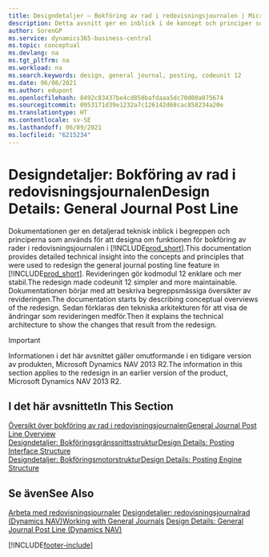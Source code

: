 ```yaml
---
title: Designdetaljer – Bokföring av rad i redovisningsjournalen | Microsoft Docs
description: Detta avsnitt ger en inblick i de koncept och principer som används för att omdesigna funktionen för bokföring av rader i redovisningsjournalen i Business Central.
author: SorenGP
ms.service: dynamics365-business-central
ms.topic: conceptual
ms.devlang: na
ms.tgt_pltfrm: na
ms.workload: na
ms.search.keywords: design, general journal, posting, codeunit 12
ms.date: 06/08/2021
ms.author: edupont
ms.openlocfilehash: 8492c83437be4cd850bafdaaa5dc70d00a075674
ms.sourcegitcommit: 0953171d39e1232a7c126142d68cac858234a20e
ms.translationtype: HT
ms.contentlocale: sv-SE
ms.lasthandoff: 06/09/2021
ms.locfileid: "6215234"
---
```

# <a name="design-details-general-journal-post-line"></a><span data-ttu-id="0f032-103">Designdetaljer: Bokföring av rad i redovisningsjournalen</span><span class="sxs-lookup"><span data-stu-id="0f032-103">Design Details: General Journal Post Line</span></span>

<span data-ttu-id="0f032-104">Dokumentationen ger en detaljerad teknisk inblick i begreppen och principerna som används för att designa om funktionen för bokföring av rader i redovisningsjournalen i [!INCLUDE[prod_short](includes/prod_short.md)].</span><span class="sxs-lookup"><span data-stu-id="0f032-104">This documentation provides detailed technical insight into the concepts and principles that were used to redesign the general journal posting line feature in [!INCLUDE[prod_short](includes/prod_short.md)].</span></span> <span data-ttu-id="0f032-105">Revideringen gör kodmodul 12 enklare och mer stabil.</span><span class="sxs-lookup"><span data-stu-id="0f032-105">The redesign made codeunit 12 simpler and more maintainable.</span></span> <span data-ttu-id="0f032-106">Dokumentationen börjar med att beskriva begreppsmässiga översikter av revideringen.</span><span class="sxs-lookup"><span data-stu-id="0f032-106">The documentation starts by describing conceptual overviews of the redesign.</span></span> <span data-ttu-id="0f032-107">Sedan förklaras den tekniska arkitekturen för att visa de ändringar som revideringen medför.</span><span class="sxs-lookup"><span data-stu-id="0f032-107">Then it explains the technical architecture to show the changes that result from the redesign.</span></span>  

> [!IMPORTANT]
> <span data-ttu-id="0f032-108">Informationen i det här avsnittet gäller omutformande i en tidigare version av produkten, Microsoft Dynamics NAV 2013 R2.</span><span class="sxs-lookup"><span data-stu-id="0f032-108">The information in this section applies to the redesign in an earlier version of the product, Microsoft Dynamics NAV 2013 R2.</span></span>

## <a name="in-this-section"></a><span data-ttu-id="0f032-109">I det här avsnittet</span><span class="sxs-lookup"><span data-stu-id="0f032-109">In This Section</span></span>

[<span data-ttu-id="0f032-110">Översikt över bokföring av rad i redovisningsjournalen</span><span class="sxs-lookup"><span data-stu-id="0f032-110">General Journal Post Line Overview</span></span>](design-details-general-journal-post-line-overview.md)  
[<span data-ttu-id="0f032-111">Designdetaljer: Bokföringsgränssnittsstruktur</span><span class="sxs-lookup"><span data-stu-id="0f032-111">Design Details: Posting Interface Structure</span></span>](design-details-posting-interface-structure.md)  
[<span data-ttu-id="0f032-112">Designdetaljer: Bokföringsmotorstruktur</span><span class="sxs-lookup"><span data-stu-id="0f032-112">Design Details: Posting Engine Structure</span></span>](design-details-posting-engine-structure.md)  

## <a name="see-also"></a><span data-ttu-id="0f032-113">Se även</span><span class="sxs-lookup"><span data-stu-id="0f032-113">See Also</span></span>

<span data-ttu-id="0f032-114">[Arbeta med redovisningsjournaler](ui-work-general-journals.md)
[Designdetaljer: redovisningsjournalrad (Dynamics NAV)](/dynamics-nav-app/design-details-general-journal-post-line)</span><span class="sxs-lookup"><span data-stu-id="0f032-114">[Working with General Journals](ui-work-general-journals.md)
[Design Details: General Journal Post Line (Dynamics NAV)](/dynamics-nav-app/design-details-general-journal-post-line)</span></span>  

[!INCLUDE[footer-include](includes/footer-banner.md)]